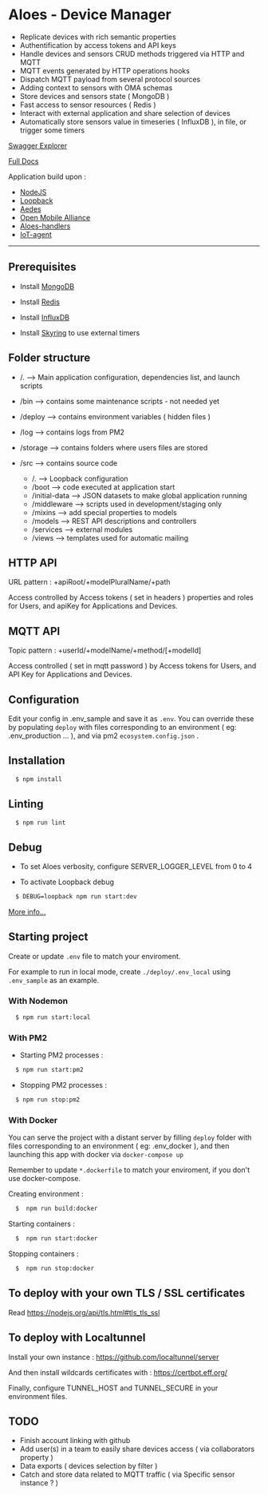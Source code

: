 # Aloes - Device Manager

- Replicate devices with rich semantic properties
- Authentification by access tokens and API keys
- Handle devices and sensors CRUD methods triggered via HTTP and MQTT
- MQTT events generated by HTTP operations hooks
- Dispatch MQTT payload from several protocol sources
- Adding context to sensors with OMA schemas
- Store devices and sensors state ( MongoDB )
- Fast access to sensor resources ( Redis )
- Interact with external application and share selection of devices
- Automatically store sensors value in timeseries ( InfluxDB ), in file, or trigger some timers

[Swagger Explorer](https://aloes.io/app/explorer)

[Full Docs](https://aloes.frama.io/device-manager/)

Application build upon :

- [NodeJS](https://nodejs.org/en/)
- [Loopback](https://loopback.io/doc/en/lb3/)
- [Aedes](https://github.com/mcollina/aedes)
- [Open Mobile Alliance](http://www.openmobilealliance.org/wp/OMNA/LwM2M/LwM2MRegistry.html)
- [Aloes-handlers](https://www.npmjs.com/package/aloes-handlers)
- [IoT-agent](https://www.npmjs.com/package/iot-agent)

---

## Prerequisites

- Install [MongoDB](https://www.mongodb.com/)

- Install [Redis](https://redis.io/)

- Install [InfluxDB](https://www.influxdata.com/)

- Install [Skyring](https://github.com/esatterwhite/skyring) to use external timers

## Folder structure

- /. --> Main application configuration, dependencies list, and launch scripts

- /bin --> contains some maintenance scripts - not needed yet

- /deploy --> contains environment variables ( hidden files )

- /log --> contains logs from PM2

- /storage --> contains folders where users files are stored

- /src --> contains source code
  - /. --> Loopback configuration
  - /boot --> code executed at application start
  - /initial-data --> JSON datasets to make global application running
  - /middleware --> scripts used in development/staging only
  - /mixins --> add special properties to models
  - /models --> REST API descriptions and controllers
  - /services --> external modules
  - /views --> templates used for automatic mailing

## HTTP API

URL pattern : +apiRoot/+modelPluralName/+path

Access controlled by Access tokens ( set in headers ) properties and roles for Users, and apiKey for Applications and Devices.

## MQTT API

Topic pattern : +userId/+modelName/+method/[+modelId]

Access controlled ( set in mqtt password ) by Access tokens for Users, and API Key for Applications and Devices.

## Configuration

Edit your config in .env_sample and save it as `.env`.
You can override these by populating `deploy` with files corresponding to an environment ( eg: .env_production ... ), and via pm2 `ecosystem.config.json` .

## Installation

```bash
  $ npm install
```

## Linting

```bash
  $ npm run lint
```

## Debug

- To set Aloes verbosity, configure SERVER_LOGGER_LEVEL from 0 to 4

- To activate Loopback debug

```bash
  $ DEBUG=loopback npm run start:dev
```

[More info...](https://loopback.io/doc/en/lb3/Setting-debug-strings.html)

## Starting project

Create or update `.env` file to match your enviroment.

For example to run in local mode, create `./deploy/.env_local` using `.env_sample` as an example.

### With Nodemon

```bash
  $ npm run start:local
```

### With PM2

- Starting PM2 processes :

```bash
  $ npm run start:pm2
```

- Stopping PM2 processes :

```bash
  $ npm run stop:pm2
```

### With Docker

You can serve the project with a distant server by filling `deploy` folder with files corresponding to an environment ( eg: .env_docker ), and then launching this app with docker via `docker-compose up`

Remember to update `*.dockerfile` to match your enviroment, if you don't use docker-compose.

Creating environment :

```bash
  $  npm run build:docker
```

Starting containers :

```bash
  $  npm run start:docker
```

Stopping containers :

```bash
  $  npm run stop:docker
```

## To deploy with your own TLS / SSL certificates

Read https://nodejs.org/api/tls.html#tls_tls_ssl

## To deploy with Localtunnel

Install your own instance : https://github.com/localtunnel/server

And then install wildcards certificates with : https://certbot.eff.org/

Finally, configure TUNNEL_HOST and TUNNEL_SECURE in your environment files.

## TODO

- Finish account linking with github
- Add user(s) in a team to easily share devices access ( via collaborators property )
- Data exports ( devices selection by filter )
- Catch and store data related to MQTT traffic ( via Specific sensor instance ? )
